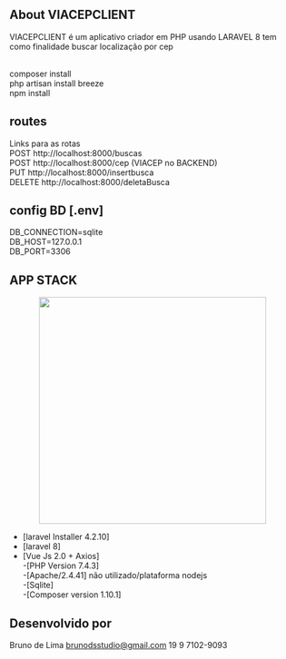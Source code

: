 ## About VIACEPCLIENT
VIACEPCLIENT é um aplicativo criador em PHP usando LARAVEL 8
tem como finalidade buscar localização por cep

<br/>
composer install<br/>
php artisan install breeze<br/>
npm install<br/>


## routes
Links para as rotas<br/>
POST http://localhost:8000/buscas<br/>
POST http://localhost:8000/cep  (VIACEP no BACKEND)<br/>
PUT http://localhost:8000/insertbusca<br/>
DELETE http://localhost:8000/deletaBusca<br/>


## config BD [.env]
DB_CONNECTION=sqlite<br/>
DB_HOST=127.0.0.1<br/>
DB_PORT=3306<br/>


## APP STACK
<p align="center"><a href="https://laravel.com" target="_blank"><img src="https://raw.githubusercontent.com/laravel/art/master/logo-lockup/5%20SVG/2%20CMYK/1%20Full%20Color/laravel-logolockup-cmyk-red.svg" width="400"></a></p>

- [laravel Installer 4.2.10]<br/>
- [laravel 8]<br/>
- [Vue Js 2.0 + Axios]<br/>
 -[PHP Version 7.4.3]<br/>
 -[Apache/2.4.41] não utilizado/plataforma nodejs<br/>
 -[Sqlite]<br/>
 -[Composer version 1.10.1]<br/>


## Desenvolvido por 
Bruno de Lima
brunodsstudio@gmail.com
19 9 7102-9093
